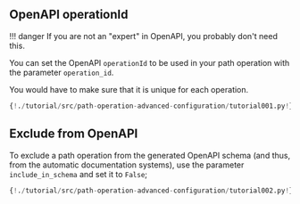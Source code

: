 ## OpenAPI operationId

!!! danger
    If you are not an "expert" in OpenAPI, you probably don't need this.

You can set the OpenAPI `operationId` to be used in your path operation with the parameter `operation_id`.

You would have to make sure that it is unique for each operation.

```Python hl_lines="6"
{!./tutorial/src/path-operation-advanced-configuration/tutorial001.py!}
```

## Exclude from OpenAPI

To exclude a path operation from the generated OpenAPI schema (and thus, from the automatic documentation systems), use the parameter `include_in_schema` and set it to `False`;

```Python hl_lines="6"
{!./tutorial/src/path-operation-advanced-configuration/tutorial002.py!}
```
